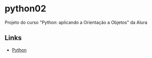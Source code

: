 # python02

Projeto do curso "Python: aplicando a Orientação a Objetos" da Alura

## Links

- [Python](https://www.python.org/)
